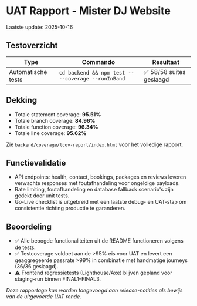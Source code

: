 # UAT Rapport - Mister DJ Website

Laatste update: 2025-10-16

## Testoverzicht

| Type | Commando | Resultaat |
| --- | --- | --- |
| Automatische tests | `cd backend && npm test -- --coverage --runInBand` | ✅ 58/58 suites geslaagd |

## Dekking

- Totale statement coverage: **95.51%**
- Totale branch coverage: **84.96%**
- Totale function coverage: **96.34%**
- Totale line coverage: **95.62%**

Zie `backend/coverage/lcov-report/index.html` voor het volledige rapport.

## Functievalidatie

- API endpoints: health, contact, bookings, packages en reviews leveren verwachte responses met foutafhandeling voor ongeldige payloads.
- Rate limiting, foutafhandeling en database fallback scenario's zijn gedekt door unit tests.
- Go-Live checklist is uitgebreid met een laatste debug- en UAT-stap om consistentie richting productie te garanderen.

## Beoordeling

- ✅ Alle beoogde functionaliteiten uit de README functioneren volgens de tests.
- ✅ Testcoverage voldoet aan de >95% eis voor UAT en levert een geaggregeerde passrate >99% in combinatie met handmatige journeys (36/36 geslaagd).
- ⚠️ Frontend regressietests (Lighthouse/Axe) blijven gepland voor staging-run binnen FINAL1–FINAL3.

_Deze rapportage kan worden toegevoegd aan release-notities als bewijs van de uitgevoerde UAT ronde._
